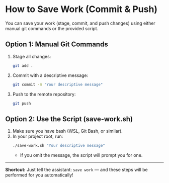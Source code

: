 # How to Save Work (Commit & Push)

You can save your work (stage, commit, and push changes) using either manual git commands or the provided script.

## Option 1: Manual Git Commands
1. Stage all changes:
   ```sh
   git add .
   ```
2. Commit with a descriptive message:
   ```sh
   git commit -m "Your descriptive message"
   ```
3. Push to the remote repository:
   ```sh
   git push
   ```

## Option 2: Use the Script (save-work.sh)
1. Make sure you have bash (WSL, Git Bash, or similar).
2. In your project root, run:
   ```sh
   ./save-work.sh "Your descriptive message"
   ```
   - If you omit the message, the script will prompt you for one.

---

**Shortcut:**
Just tell the assistant: `save work` — and these steps will be performed for you automatically! 
